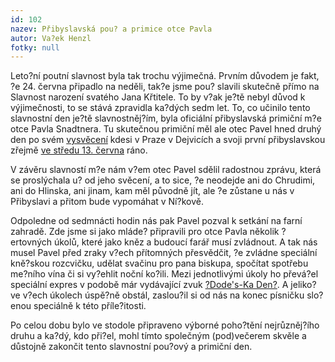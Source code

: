 ```yaml
---
id: 102
nazev: Přibyslavská pou? a primice otce Pavla
autor: Va?ek Henzl
fotky: null
---
```

Leto?ní poutní slavnost byla tak trochu výjimečná. Prvním důvodem  je fakt, ?e 24. června připadlo na neděli, tak?e jsme pou? slavili skutečně přímo na Slavnost narození svatého Jana Křtitele. To by v?ak je?tě nebyl důvod k výjimečnosti, to se stává zpravidla ka?dých sedm let. To, co učinilo tento slavnostní den je?tě slavnostněj?ím, byla oficiální přibyslavská primiční m?e otce Pavla Snadtnera. Tu skutečnou primiční měl ale otec Pavel hned druhý den po svém <a href="/?page=2&idr=8&year=2007">vysvěcení</a> kdesi v Praze v Dejvicích a svoji první přibyslavskou zřejmě <a href="http://dedamalek.blog.cz/0706/uz-je-o5-v-pribyslavi" title="podle zprávy Rozuma na Děda Málek Blog">ve středu 13. června</a> ráno.</p><p>
V závěru slavností m?e nám v?em otec Pavel sdělil radostnou zprávu, která se proslýchala u? od jeho svěcení, a to sice, ?e neodejde ani do Chrudimi, ani do Hlinska, ani jinam, kam měl původně jít, ale ?e zůstane u nás v Přibyslavi a přitom bude vypomáhat v Ní?kově.</p><p>
Odpoledne od sedmnácti hodin nás pak Pavel pozval k setkání na farní zahradě. Zde jsme si jako mláde? připravili pro otce Pavla několik ?ertovných úkolů, které jako kněz a budoucí farář musí zvládnout. A tak nás musel Pavel před zraky v?ech přítomných přesvědčit, ?e zvládne speciální kně?skou rozcvičku, udělat svačinu pro pana biskupa, spočítat spotřebu me?ního vína či si vy?ehlit noční ko?ili. Mezi jednotlivými úkoly ho převá?el speciální expres v podobě már vydávající zvuk <a href="http://www.csfd.cz/film/5421-dodesukaden/" title="Japonsky ???? neboli zvuk vlaku.">?Dode's-Ka Den?</a>.  A jeliko? ve v?ech úkolech úspě?ně obstál, zaslou?il si od nás na konec písničku slo?enou speciálně k této příle?itosti.</p><p>
Po celou dobu bylo ve stodole připraveno výborné poho?tění nejrůzněj?ího druhu  a ka?dý, kdo při?el, mohl tímto společným (pod)<span title="který pro některé končil dlouho po desáté :-)" class="about">večerem</span> skvěle a důstojně zakončit tento slavnostní pou?ový a primiční den.</p><p>
